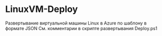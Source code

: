 # LinuxVM-Deploy
Развертывание виртуальной машины Linux в  Azure по шаблону в формате JSON
См. комментарии в скрипте развертывания Deploy.ps1
